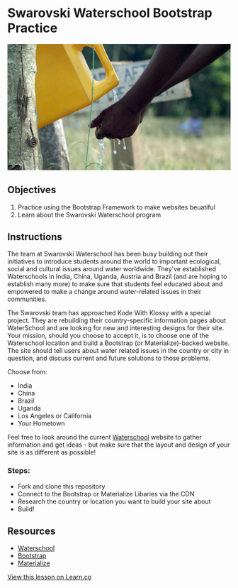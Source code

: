 # Swarovski Waterschool Bootstrap Practice

![Waterschool Photo](/images/waterschool.jpg)
## Objectives

1. Practice using the Bootstrap Framework to make websites beuatiful
2. Learn about the Swarovski Waterschool program

## Instructions

The team at Swarovski Waterschool has been busy building out their initiatives to introduce students around the world to important ecological, social and cultural issues around water worldwide. They've established Waterschools in India, China, Uganda, Austria and Brazil (and are hoping to establish many more) to make sure that students feel educated about and empowered to make a change around water-related issues in their communities.

The Swarovski team has approached Kode With Klossy with a special project. They are rebuilding their country-specific information pages about WaterSchool and are looking for new and interesting designs for their site. Your mission, should you choose to accept it, is to choose one of the Waterschool location and build a Bootstrap (or Materialize)-backed website. The site should tell users about water related issues in the country or city in question, and discuss current and future solutions to those problems.

Choose from:
+ India
+ China
+ Brazil
+ Uganda
+ Los Angeles or California
+ Your Hometown

Feel free to look around the current [Waterschool](http://www.swarovskigroup.com/S/aboutus/Swarovski_Waterschool.en.html) website to gather information and get ideas - but make sure that the layout and design of your site is as different as possible!


### Steps:
+ Fork and clone this repository
+ Connect to the Bootstrap or Materialize Libaries via the CDN
+ Research the country or location you want to build your site about
+ Build!

## Resources

* [Waterschool](http://www.swarovskigroup.com/S/aboutus/Swarovski_Waterschool.en.html)
* [Bootstrap](http://www.getbootstrap.com)
* [Materialize](http://materializecss.com/)

<a href='https://learn.co/lessons/kwk-css-waterschool' data-visibility='hidden'>View this lesson on Learn.co</a>
